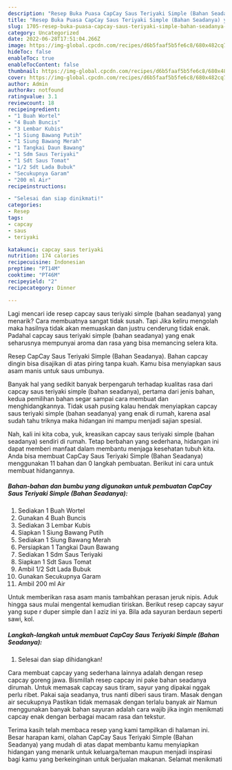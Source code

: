 ```yaml
---
description: "Resep Buka Puasa CapCay Saus Teriyaki Simple (Bahan Seadanya) yang Bikin Ngiler "
title: "Resep Buka Puasa CapCay Saus Teriyaki Simple (Bahan Seadanya) yang Bikin Ngiler "
slug: 1705-resep-buka-puasa-capcay-saus-teriyaki-simple-bahan-seadanya-yang-bikin-ngiler
category: Uncategorized
date: 2022-06-28T17:51:04.266Z
image: https://img-global.cpcdn.com/recipes/d6b5faaf5b5fe6c8/680x482cq70/capcay-saus-teriyaki-simple-bahan-seadanya-foto-resep-utama.jpg
hideToc: false
enableToc: true
enableTocContent: false
thumbnail: https://img-global.cpcdn.com/recipes/d6b5faaf5b5fe6c8/680x482cq70/capcay-saus-teriyaki-simple-bahan-seadanya-foto-resep-utama.jpg
cover: https://img-global.cpcdn.com/recipes/d6b5faaf5b5fe6c8/680x482cq70/capcay-saus-teriyaki-simple-bahan-seadanya-foto-resep-utama.jpg
author: Admin
authorAv: notfound
ratingvalue: 3.1
reviewcount: 18
recipeingredient:
- "1 Buah Wortel"
- "4 Buah Buncis"
- "3 Lembar Kubis"
- "1 Siung Bawang Putih"
- "1 Siung Bawang Merah"
- "1 Tangkai Daun Bawang"
- "1 Sdm Saus Teriyaki"
- "1 Sdt Saus Tomat"
- "1/2 Sdt Lada Bubuk"
- "Secukupnya Garam"
- "200 ml Air"
recipeinstructions:

- "Selesai dan siap dinikmati!"
categories:
- Resep
tags:
- capcay
- saus
- teriyaki

katakunci: capcay saus teriyaki 
nutrition: 174 calories
recipecuisine: Indonesian
preptime: "PT14M"
cooktime: "PT46M"
recipeyield: "2"
recipecategory: Dinner

---
```



Lagi mencari ide resep capcay saus teriyaki simple (bahan seadanya) yang menarik? Cara membuatnya sangat tidak susah. Tapi Jika keliru mengolah maka hasilnya tidak akan memuaskan dan justru cenderung tidak enak. Padahal capcay saus teriyaki simple (bahan seadanya) yang enak seharusnya mempunyai aroma dan rasa yang bisa memancing selera kita.


Resep CapCay Saus Teriyaki Simple (Bahan Seadanya). Bahan capcay dingin bisa disajikan di atas piring tanpa kuah. Kamu bisa menyiapkan saus asam manis untuk saus umbunya.

Banyak hal yang sedikit banyak berpengaruh terhadap kualitas rasa dari capcay saus teriyaki simple (bahan seadanya), pertama dari jenis bahan, kedua pemilihan bahan segar sampai cara membuat dan menghidangkannya. Tidak usah pusing kalau hendak menyiapkan capcay saus teriyaki simple (bahan seadanya) yang enak di rumah, karena asal sudah tahu triknya maka hidangan ini mampu menjadi sajian spesial.


Nah, kali ini kita coba, yuk, kreasikan capcay saus teriyaki simple (bahan seadanya) sendiri di rumah. Tetap berbahan yang sederhana, hidangan ini dapat memberi manfaat dalam membantu menjaga kesehatan tubuh kita. Anda bisa membuat CapCay Saus Teriyaki Simple (Bahan Seadanya) menggunakan 11 bahan dan 0 langkah pembuatan. Berikut ini cara untuk membuat hidangannya.

<!--inarticleads1-->

##### Bahan-bahan dan bumbu yang digunakan untuk pembuatan CapCay Saus Teriyaki Simple (Bahan Seadanya):

1. Sediakan 1 Buah Wortel
1. Gunakan 4 Buah Buncis
1. Sediakan 3 Lembar Kubis
1. Siapkan 1 Siung Bawang Putih
1. Sediakan 1 Siung Bawang Merah
1. Persiapkan 1 Tangkai Daun Bawang
1. Sediakan 1 Sdm Saus Teriyaki
1. Siapkan 1 Sdt Saus Tomat
1. Ambil 1/2 Sdt Lada Bubuk
1. Gunakan Secukupnya Garam
1. Ambil 200 ml Air


Untuk memberikan rasa asam manis tambahkan perasan jeruk nipis. Aduk hingga saus mulai mengental kemudian tiriskan. Berikut resep capcay sayur yang supe r duper simple dan l aziz ini ya. Bila ada sayuran berdaun seperti sawi, kol. 

<!--inarticleads2-->

##### Langkah-langkah untuk membuat CapCay Saus Teriyaki Simple (Bahan Seadanya):


1. Selesai dan siap dihidangkan!

Cara membuat capcay yang sederhana lainnya adalah dengan resep capcay goreng jawa. Bismillah resep capcay ini pake bahan seadanya dirumah. Untuk memasak capcay saus tiram, sayur yang dipakai nggak perlu ribet. Pakai saja seadanya, trus nanti diberi saus tiram. Masak dengan air secukupnya Pastikan tidak memasak dengan terlalu banyak air Namun menggunakan banyak bahan sayuran adalah cara wajib jika ingin menikmati capcay enak dengan berbagai macam rasa dan tekstur. 

Terima kasih telah membaca resep yang kami tampilkan di halaman ini. Besar harapan kami, olahan CapCay Saus Teriyaki Simple (Bahan Seadanya) yang mudah di atas dapat membantu kamu menyiapkan hidangan yang menarik untuk keluarga/teman maupun menjadi inspirasi bagi kamu yang berkeinginan untuk berjualan makanan. Selamat menikmati
